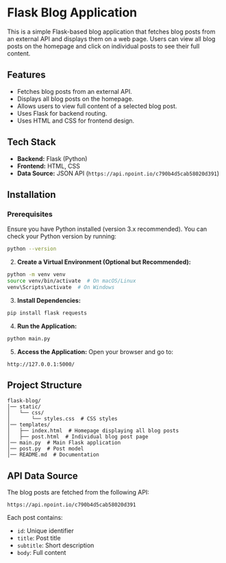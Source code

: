 # Flask Blog Application

This is a simple Flask-based blog application that fetches blog posts from an external API and displays them on a web page. Users can view all blog posts on the homepage and click on individual posts to see their full content.

## Features
- Fetches blog posts from an external API.
- Displays all blog posts on the homepage.
- Allows users to view full content of a selected blog post.
- Uses Flask for backend routing.
- Uses HTML and CSS for frontend design.

## Tech Stack
- **Backend:** Flask (Python)
- **Frontend:** HTML, CSS
- **Data Source:** JSON API (`https://api.npoint.io/c790b4d5cab58020d391`)

## Installation
### Prerequisites
Ensure you have Python installed (version 3.x recommended). You can check your Python version by running:
```sh
python --version
```

2. **Create a Virtual Environment (Optional but Recommended):**
```sh
python -m venv venv
source venv/bin/activate  # On macOS/Linux
venv\Scripts\activate  # On Windows
```

3. **Install Dependencies:**
```sh
pip install flask requests
```

4. **Run the Application:**
```sh
python main.py
```

5. **Access the Application:**
Open your browser and go to:
```
http://127.0.0.1:5000/
```

## Project Structure
```
flask-blog/
│── static/
│   └── css/
│       └── styles.css  # CSS styles
│── templates/
│   ├── index.html  # Homepage displaying all blog posts
│   ├── post.html  # Individual blog post page
│── main.py  # Main Flask application
│── post.py  # Post model
│── README.md  # Documentation
```

## API Data Source
The blog posts are fetched from the following API:
```
https://api.npoint.io/c790b4d5cab58020d391
```
Each post contains:
- `id`: Unique identifier
- `title`: Post title
- `subtitle`: Short description
- `body`: Full content
